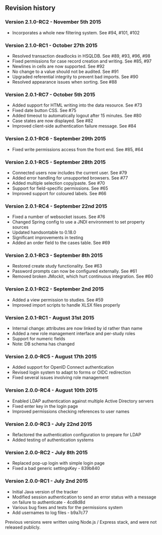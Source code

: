 ## Revision history


### Version 2.1.0-RC2 - November 5th 2015

 * Incorporates a whole new filtering system. See #94, #101, #102


### Version 2.1.0-RC1 - October 27th 2015

 * Resolved transaction deadlocks in HSQLDB. See #89, #93, #96, #98
 * Fixed permissions for case record creation and writing. See #85, #97
 * Newlines in cells are now supported. See #92
 * No change to a value should not be audited. See #91
 * Upgraded referential integrity to prevent bad imports. See #90
 * Resolved appearance issues when sorting. See #88


### Version 2.0.1-RC7 - October 5th 2015

 * Added support for HTML writing into the data resource. See #73
 * Fixed date button CSS. See #75
 * Added timeout  to automatically logout after 15 minutes. See #80
 * Case states are now displayed. See #82
 * Improved client-side authentication failure message. See #84


### Version 2.0.1-RC6 - September 29th 2015

 * Fixed write permissions access from the front end. See #85, #64


### Version 2.0.1-RC5 - September 28th 2015

 * Connected users now includes the current user. See #79
 * Added error handling for unsupported browsers. See #77
 * Added multiple selection copy/paste. See #70
 * Support for field-specific permissions. See #65
 * Improved support for coloured labels. See #66


### Version 2.0.1-RC4 - September 22nd 2015

 * Fixed a number of websocket issues. See #76
 * Changed Spring config to use a JNDI environment to set property sources
 * Updated handsontable to 0.18.0
 * Significant improvements in testing
 * Added an order field to the cases table. See #69


### Version 2.0.1-RC3 - September 8th 2015

 * Restored create study functionality. See #63
 * Password prompts can now be configured externally. See #61
 * Removed broken JMockit, which hurt continuous integration. See #60


### Version 2.0.1-RC2 - September 2nd 2015

 * Added a view permission to studies. See #59
 * Improved import scripts to handle XLSX files properly
 

### Version 2.0.1-RC1 - August 31st 2015

 * Internal change: attributes are now linked by id rather than name
 * Added a new role management interface and per-study roles
 * Support for numeric fields
 * Note: DB schema has changed


### Version 2.0.0-RC5 - August 17th 2015

 * Added support for OpenID Connect authentication
 * Revised login system to adapt to forms or OIDC redirection
 * Fixed several issues involving role management


### Version 2.0.0-RC4 - August 10th 2015

 * Enabled LDAP authentication against multiple Active Directory servers
 * Fixed enter key in the login page
 * Improved permissions checking references to user names


### Version 2.0.0-RC3 - July 22nd 2015

 * Refactored the authentication configuration to prepare for LDAP
 * Added testing of authentication systems


### Version 2.0.0-RC2 - July 8th 2015

 * Replaced pop-up login with simple login page
 * Fixed a bad generic settingsKey - 839b840


### Version 2.0.0-RC1 - July 2nd 2015

 * Initial Java version of the tracker
 * Modified session authentication to send an error status with a message on failure to authenticate - 4cd8d8d
 * Various bug fixes and tests for the permissions system
 * Add usernames to log files - b9a7c77 
 

Previous versions were written using Node.js / Express stack, and were not released publicly.
